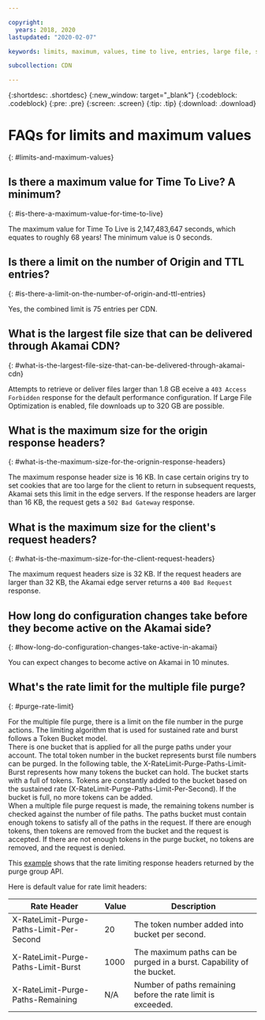 ```yaml
---

copyright:
  years: 2018, 2020
lastupdated: "2020-02-07"

keywords: limits, maximum, values, time to live, entries, large file, size, optimization, downloads, years

subcollection: CDN

---
```


{:shortdesc: .shortdesc}
{:new_window: target="_blank"}
{:codeblock: .codeblock}
{:pre: .pre}
{:screen: .screen}
{:tip: .tip}
{:download: .download}

# FAQs for limits and maximum values
{: #limits-and-maximum-values}

## Is there a maximum value for Time To Live? A minimum?
{: #is-there-a-maximum-value-for-time-to-live}

The maximum value for Time To Live is 2,147,483,647 seconds, which equates to roughly 68 years! The minimum value is 0 seconds.

## Is there a limit on the number of Origin and TTL entries?
{: #is-there-a-limit-on-the-number-of-origin-and-ttl-entries}

Yes, the combined limit is 75 entries per CDN.

## What is the largest file size that can be delivered through Akamai CDN?
{: #what-is-the-largest-file-size-that-can-be-delivered-through-akamai-cdn}

Attempts to retrieve or deliver files larger than 1.8 GB eceive a `403 Access Forbidden` response for the default performance configuration. If Large File Optimization is enabled, file downloads up to 320 GB are possible.

## What is the maximum size for the origin response headers?
{: #what-is-the-maximum-size-for-the-orignin-response-headers}

The maximum response header size is 16 KB. In case certain origins try to set cookies that are too large for the client to return in subsequent requests, Akamai sets this limit in the edge servers. If the response headers are larger than 16 KB, the request gets a `502 Bad Gateway` response.

## What is the maximum size for the client's request headers?
{: #what-is-the-maximum-size-for-the-client-request-headers}

The maximum request headers size is 32 KB. If the request headers are larger than 32 KB, the Akamai edge server returns a `400 Bad Request` response.

## How long do configuration changes take before they become active on the Akamai side?
{: #how-long-do-configuration-changes-take-active-in-akamai}

You can expect changes to become active on Akamai in 10 minutes.

## What's the rate limit for the multiple file purge?
{: #purge-rate-limit}

For the multiple file purge, there is a limit on the file number in the purge actions. The limiting algorithm that is used for sustained rate and burst follows a Token Bucket model.  
There is one bucket that is applied for all the purge paths under your account. The total token number in the bucket represents burst file numbers can be purged. In the following table, the X-RateLimit-Purge-Paths-Limit-Burst represents how many tokens the bucket can hold. The bucket starts with a full of tokens. Tokens are constantly added to the bucket based on the sustained rate (X-RateLimit-Purge-Paths-Limit-Per-Second). If the bucket is full, no more tokens can be added.  
When a multiple file purge request is made, the remaining tokens number is checked against the number of file paths. The paths bucket must contain enough tokens to satisfy all of the paths in the request. If there are enough tokens, then tokens are removed from the bucket and the request is accepted. If there are not enough tokens in the purge bucket, no tokens are removed, and the request is denied.  

This [example](/docs/CDN?topic=CDN-code-examples-using-the-cdn-api#create-group-example) shows that the rate limiting response headers returned by the purge group API.

Here is default value for rate limit headers:

|  Rate Header   | Value  | Description |
|  ----  | ----  | ----  |
| X-RateLimit-Purge-Paths-Limit-Per-Second  | 20 | The token number added into bucket per second. |
| X-RateLimit-Purge-Paths-Limit-Burst | 1000 | The maximum paths can be purged in a burst. Capability of the bucket. |
| X-RateLimit-Purge-Paths-Remaining| N/A | Number of paths remaining before the rate limit is exceeded. |
